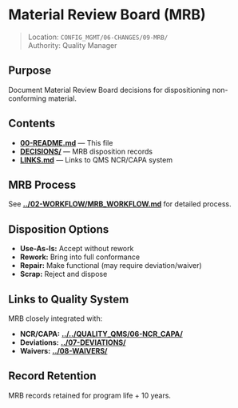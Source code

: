 # Material Review Board (MRB)

> Location: `CONFIG_MGMT/06-CHANGES/09-MRB/`  
> Authority: Quality Manager

## Purpose

Document Material Review Board decisions for dispositioning non-conforming material.

## Contents

- **[00-README.md](./00-README.md)** — This file
- **[DECISIONS/](./DECISIONS/)** — MRB disposition records
- **[LINKS.md](./LINKS.md)** — Links to QMS NCR/CAPA system

## MRB Process

See **[../02-WORKFLOW/MRB_WORKFLOW.md](../02-WORKFLOW/MRB_WORKFLOW.md)** for detailed process.

## Disposition Options

- **Use-As-Is:** Accept without rework
- **Rework:** Bring into full conformance
- **Repair:** Make functional (may require deviation/waiver)
- **Scrap:** Reject and dispose

## Links to Quality System

MRB closely integrated with:
- **NCR/CAPA:** **[../../QUALITY_QMS/06-NCR_CAPA/](../../QUALITY_QMS/06-NCR_CAPA/)**
- **Deviations:** **[../07-DEVIATIONS/](../07-DEVIATIONS/)**
- **Waivers:** **[../08-WAIVERS/](../08-WAIVERS/)**

## Record Retention

MRB records retained for program life + 10 years.
